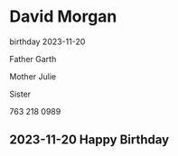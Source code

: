 # David Morgan

birthday 2023-11-20

Father Garth

Mother Julie

Sister

763 218 0989


## 2023-11-20 Happy Birthday

